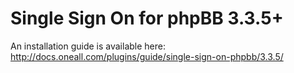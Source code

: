 Single Sign On for phpBB 3.3.5+
====================

An installation guide is available here:
http://docs.oneall.com/plugins/guide/single-sign-on-phpbb/3.3.5/